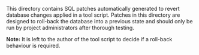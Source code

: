 This directory contains SQL patches automatically generated to revert database changes 
applied in a tool script. Patches in this directory are designed to roll-back the 
database into a previous state and should only be run by project administrators after 
thorough testing.  

**Note:** It is left to the author of the tool script to decide if a 
roll-back behaviour is required.